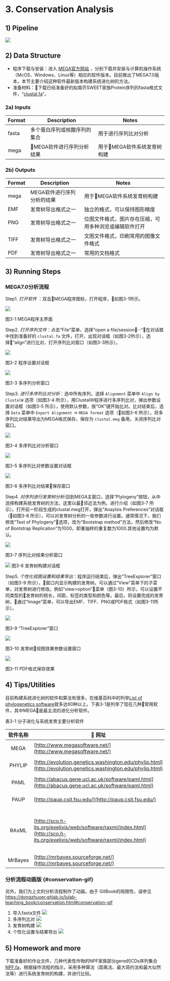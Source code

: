 # 3. Conservation Analysis

## 1) Pipeline

![](/.gitbook/assets/conservation-0-pipelins.png)

## 2) Data Structure

* 程序下载与安装：进入 [MEGA官方网站](http://www.megasoftware.net/) ，分别下载并安装与计算机操作系统（McOS、Windows、Linux等）相应的软件版本。目前推出了MEGA7.0版本，本节主要介绍这种软件最新版本构建系统进化树的方法。  
* 准备材料：下载已经准备好的拟南芥SWEET家族Protein序列的fasta格式文件，“[clustal.fa](https://cloud.tsinghua.edu.cn/f/95ce253d759a417b9bd2/?dl=1)”。

### 2a) Inputs

| Format | Description     | Notes            |
|--------|-----------------|------------------|
| fasta  | 多个蛋白序列或核酸序列的集合  | 用于进行序列比对分析       |
| mega   | MEGA软件进行序列分析结果 | 用于MEGA软件系统发育树构建 |

### 2b) Outputs

| Format | Description     | Notes                       |
|--------|-----------------|-----------------------------|
| mega   | MEGA软件进行序列分析的结果 | 用于MEGA软件系统发育树构建            |
| EMF    | 发育树导出格式之一       | 独立的格式，可以保持图形精度              |
| PNG    | 发育树导出格式之一       | 位图文件格式，图片存在压缩，可用多种浏览或编辑软件打开 |
| TIFF   | 发育树导出格式之一       | 文图文件格式，印刷常用的图像文件格式          |
| PDF    | 发育树导出格式之一       | 常用的文档格式                     |

## 3) Running Steps


### MEGA7.0分析流程

Step1. _打开软件_ ：双击MEGA程序图标，打开程序，如图3-1所示。

![](/.gitbook/assets/conservation-1.png)

图3-1 MEGA程序主界面

Step2. _打开序列文件_：点击“File”菜单，选择“open a file/session···“，在对话框中找到准备好的 `clustal.fa` 文件，打开，出现对话框（如图3-2所示），选择“align”进行比对，打开序列比对窗口（如图3-3所示）。

![](/.gitbook/assets/conservation-2.png)


图3-2 程序设置对话框

![](/.gitbook/assets/conservation-3.png)

图3-3 多序列分析窗口

Step3. _进行多序列比对分析_：选中所有序列，选择 `Alignment` 菜单中 `Align by ClustalW` 选项（如图3-4 所示），用ClustalW程序进行多序列比对，弹出参数设置对话框（如图3-5 所示），使用默认参数，按“OK”键开始比对。比对结束后，选择 `Data` 菜单中 `Export Alignment` -> `MEGA format` 选项（如图3-6 所示），将多序列比对结果导出为MEGA格式保存，保存为 `clustal.meg` 备用，关闭序列比对窗口。

![](/.gitbook/assets/conservation-4.png)

图3-4 多序列比对分析窗口

![](/.gitbook/assets/conservation-5.png)


图3-5 多序列比对参数设置对话框

![](/.gitbook/assets/conservation-6.png)

图3-6 多序列比对结果保存窗口

Step4. _对序列进行发育树分析_:回到MEGA主窗口，选择“Plylogeny”按钮，从中选择构建系统发育树的方法，这里以最邻近法为例，进行介绍（如图3-7 所示）。打开前一阶段生成的clustal.meg打开，弹出“Anaylsis Preferences”对话框（如图3-8 所示），可以对发育树分析的一些参数进行设置。通常情况下，我们修改“Test of Phylogeny”选项，改为“Bootstrap method”方法，然后修改“No. of Bootstrap Replication”为1000，即重抽样的重复数为1000.其他设置均为默认。

![](/.gitbook/assets/conservation-7.png)

图3-7 序列比对结果分析窗口

![](/.gitbook/assets/conservation-8.png) 图3-8 发育树构建对话框

Step5. _个性化视图设置和结果导出_：程序运行结束后，弹出“TreeExplorer”窗口（如图3-9 所示），窗口内显示构建的发育树。可以通过“View”菜单下的子菜单，对发育树进行修改。例如“view&gt;option”菜单（图3-10）所示，可以设置不同类型的发育树的枝长，间距，标签的类型和颜色等。最后，将设置完成的发育树，通过“Image”菜单，可以导出EMF、TIFF、PNG或PDF格式（如图3-11所示）。

![](/.gitbook/assets/conservation-9.png)

图3-9 “TreeExplorer”窗口

![](/.gitbook/assets/conservation-10.png)


图3-10 发育树视图效果参数设置窗口

![](/.gitbook/assets/conservation-11.png)

图3-11 PDF格式保存效果

## 4) Tips/Utilities

目前构建系统进化树的软件和算法有很多，在维基百科中的列举[List of phylogenetics software](https://en.wikipedia.org/wiki/List_of_phylogenetics_software)就多达60种以上。下表3-1是列举了现在几种常用软件，其中MEGA是最主流的进化分析软件。

表3-1 分子进化与系统发育主要分析软件

|   软件名称  |                        网址                                                                                                 | 说明                                                                                                                 |
|:-------:|----------------------------------------------------------------------------------------------------------------------------|--------------------------------------------------------------------------------------------------------------------|
|   MEGA  | [http://www.megasoftware.net/](http://www.megasoftware.net/)                                                               | 美国宾夕法尼亚州立大学Masatoshi Nei开发的分子进化遗传学分析软件                                                                             |
|  PHYLIP | [http://evolution.genetics.washington.edu/phylip.html](http://evolution.genetics.washington.edu/phylip.html)               | 美国华盛顿大学Felsenstein开发的一套集成的进化分析工具                                                                                   |
|   PAML  | [http://abacus.gene.ucl.ac.uk/software/paml.html](http://abacus.gene.ucl.ac.uk/software/paml.html)                         | 英国University College London开发，采用最大似然法构树和分子进化模型                                                                    |
|   PAUP  | [http://paup.csit.fsu.edu/](http://paup.csit.fsu.edu/)                                                                     | 国际上最通用的系统树构建软件之一，美国Smithsonion Insitute 开发                                                                        |
|  RAxML  | [http://sco.h-its.org/exelixis/web/software/raxml/index.html](http://sco.h-its.org/exelixis/web/software/raxml/index.html) | 大量数据的最大似然法建树常用方法（软件获取地址：[https://github.com/stamatak/standard-RAxML）](https://github.com/stamatak/standard-RAxML）) |
| MrBayes | [http://mrbayes.sourceforge.net/](http://mrbayes.sourceforge.net/)                                                         | 基于贝叶斯方法的建树工具                                                                                                       |

### 分析流程动画版 {#conservation-gif}

另外，我们为上文的分析流程制作了动画，由于 GitBook的局限性，请参见 <https://dongzhuoer.gitlab.io/lulab-teaching_book/conservation.html#conservation-gif>

1. 导入fasta文件 ![](../.gitbook/assets/conservation-import-fasta.gif)
1. 多序列比对 ![](../.gitbook/assets/conservation-alignment.gif)
1. 发育树构建 ![](../.gitbook/assets/conservation-tree-construction.gif)
1. 个性化设置与结果导出 ![](../.gitbook/assets/conservation-configuration-and-export.gif)

## 5) Homework and more

下载准备好的作业文件，几种代表性作物的NPF家族部分gene的CDs序列集合[NPF.fa](https://cloud.tsinghua.edu.cn/f/ea97394213104cdabeee/?dl=1)，根据操作流程的指示，采用多种算法（距离法、最大简约法和最大似然法等）进行系统发育树的构建，并进行比较。

